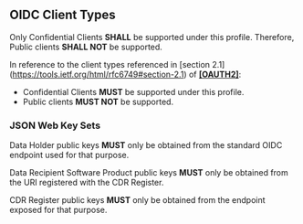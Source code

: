 ## OIDC Client Types
Only Confidential Clients **SHALL** be supported under this profile. Therefore, Public clients **SHALL NOT** be supported.

In reference to the client types referenced in [section 2.1] (https://tools.ietf.org/html/rfc6749#section-2.1) of **[[OAUTH2]](#nref-OAUTH2)**:

- Confidential Clients **MUST** be supported under this profile.
- Public clients **MUST NOT** be supported.

### JSON Web Key Sets

Data Holder public keys **MUST** only be obtained from the standard OIDC endpoint used for that purpose.

Data Recipient Software Product public keys **MUST** only be obtained from the URI registered with the CDR Register.

CDR Register public keys **MUST** only be obtained from the endpoint exposed for that purpose.
